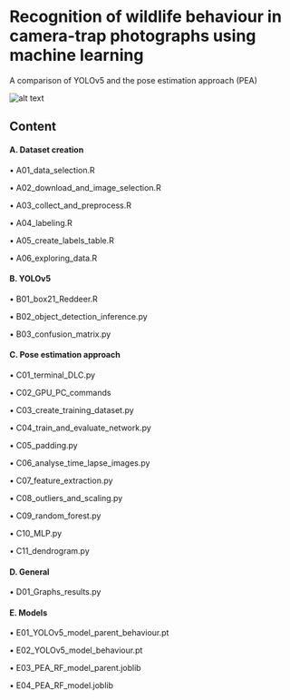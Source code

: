 # Recognition of wildlife behaviour in camera-trap photographs using machine learning
A comparison of YOLOv5 and the pose estimation approach (PEA)

![alt text](https://i.ibb.co/vx6TRc1/Methods2.png)

## Content

#### A. Dataset creation

•	A01_data_selection.R

•	A02_download_and_image_selection.R

•	A03_collect_and_preprocess.R

•	A04_labeling.R

•	A05_create_labels_table.R

•	A06_exploring_data.R

#### B. YOLOv5

•	B01_box21_Reddeer.R

•	B02_object_detection_inference.py

•	B03_confusion_matrix.py

#### C. Pose estimation approach

•	C01_terminal_DLC.py

•	C02_GPU_PC_commands

•	C03_create_training_dataset.py

•	C04_train_and_evaluate_network.py

•	C05_padding.py

•	C06_analyse_time_lapse_images.py

•	C07_feature_extraction.py

•	C08_outliers_and_scaling.py

•	C09_random_forest.py

•	C10_MLP.py

•	C11_dendrogram.py

#### D. General

•	D01_Graphs_results.py

#### E. Models

•	E01_YOLOv5_model_parent_behaviour.pt

•	E02_YOLOv5_model_behaviour.pt

•	E03_PEA_RF_model_parent.joblib

•	E04_PEA_RF_model.joblib

